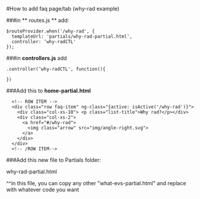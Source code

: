 #How to add faq page/tab (why-rad example)

###in ** routes.js ** add: 
```
$routeProvider.when('/why-rad', {
  templateUrl: 'partials/why-rad-partial.html',
  controller: ‘why-radCTL'
});
```

###in **controllers.js** add
```
.controller(‘why-radCTL', function(){

})
```

###Add this to **home-partial.html**
```
  <!-- ROW ITEM -->
  <div class="row faq-item" ng-class="{active: isActive('/why-rad')}">
    <div class="col-xs-10"> <p class="list-title">Why rad?</p></div>
    <div class="col-xs-2">
      <a href="#/why-rad">
        <img class="arrow" src="img/angle-right.svg">
      </a>
    </div>
  </div>
  <!-- /ROW ITEM-->
```
###Add this new file to Partials folder:


why-rad-partial.html

^^in this file, you can copy any other "what-evs-partial.html" and replace with whatever code you want

